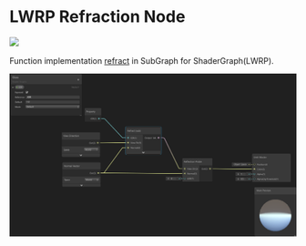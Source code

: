 # LWRP Refraction Node

<p align="left"> <img src="https://github.com/RoBit666/LWRP-Refraction/blob/master/readme-img/GIF.gif"> </p>

Function implementation [refract] in SubGraph for ShaderGraph(LWRP).

<p align="center"> <img src="https://github.com/RoBit666/LWRP-Refraction/blob/master/readme-img/ShaderGraph-Fake-Glass.png"> </p>

[refract]: https://www.khronos.org/registry/OpenGL-Refpages/gl4/html/refract.xhtml